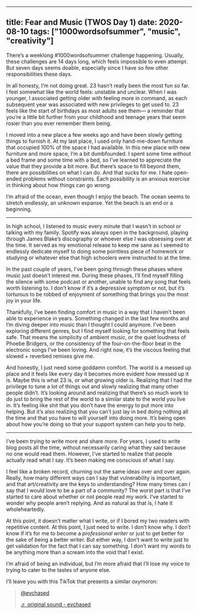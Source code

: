 
---
title:  Fear and Music (TWOS Day 1)
date: 2020-08-10
tags: ["1000wordsofsummer", "music", "creativity"]
---



There’s a weeklong #1000wordsofsummer challenge happening. Usually, these challenges are 14 days long, which feels impossible to even attempt. But seven days seems doable, especially since I have so few other responsibilities these days.

In all honesty, I’m not doing great. 23 hasn’t really been the most fun so far. I feel somewhat like the world feels: unstable and unclear. When I was younger, I associated getting older with feeling more in command, as each subsequent year was associated with new privileges to get used to. 23 feels like the start of birthdays as most adults see them— a reminder that you’re a little bit further from your childhood and teenage years that seem rosier than you ever remember them being. 

I moved into a new place a few weeks ago and have been slowly getting things to furnish it. At my last place, I used only hand-me-down furniture that occupied 100% of the space I had available. In this new place with new furniture and more space, I’m a bit dumbfounded. I spent some time without a bed frame and some time with a bed, so I’ve learned to appreciate the value that they provide a bit more. But there’s space to fill beyond them, there are possibilities on what I can do. And that sucks for me. I hate open-ended problems without constraints. Each possibility is an anxious exercise in thinking about how things can go wrong.

I’m afraid of the ocean, even though I enjoy the beach. The ocean seems to stretch endlessly, an unknown expanse. Yet the beach is an end or a beginning. 

----
In high school, I listened to music every minute that I wasn’t in school or talking with my family. Spotify was always open in the background, playing through James Blake’s discography or whoever else I was obsessing over at the time. It served as my emotional release to keep me sane as I seemed to endlessly dedicate myself to doing some pointless piece of homework or studying or whatever else that high schoolers were instructed to at the time. 

In the past couple of years, I’ve been going through these phases where music just doesn’t interest me. During these phases, I’ll find myself filling the silence with some podcast or another, unable to find any song that feels worth listening to. I don’t know if it’s a depressive symptom or not, but it’s torturous to be robbed of enjoyment of something that brings you the most joy in your life. 

Thankfully, I’ve been finding comfort in music in a way that I haven’t been able to experience in years. Something changed in the last few months and I’m diving deeper into music than I thought I could anymore. I’ve been exploring different genres, but I find myself looking for something that feels safe. That means the simplicity of ambient music, or the quiet loudness of Phoebe Bridgers, or the consistency of the four-on-the-floor beat in the electronic songs I’ve been loving. And right now, it’s the viscous feeling that slowed + reverbed remixes give me. 

And honestly, I just need some goddamn comfort. The world is a messed up place and it feels like every day it becomes more evident how messed up it is. Maybe this is what 23 is, or what growing older is. Realizing that I had the privilege to tune a lot of things out and slowly realizing that many other people didn’t. It’s looking around and realizing that there’s so much work to do just to bring the rest of the world to a similar state to the world you live in. It’s feeling like shit that you don’t have the energy to put more into helping. But it’s also realizing that you can’t just lay in bed doing nothing all the time and that you have to will yourself into doing more. It’s being open about how you’re doing so that your support system can help you to help.

----
I’ve been trying to write more and share more. For years, I used to write blog posts all the time, without necessarily caring what they said because no one would read them. However, I’ve started to realize that people actually read what I say. It’s been making me conscious of what I say. 

I feel like a broken record, churning out the same ideas over and over again. Really, how many different ways can I say that vulnerability is important, and that art/creativity are the keys to understanding? How many times can I say that I would love to be a part of a community? The worst part is that I’ve started to care about whether or not people read my work. I’ve started to wonder why people aren’t replying. And as natural as that is, I hate it wholeheartedly. 

At this point, it doesn’t matter what I write, or if I bored my two readers with repetitive content. At this point, I just need to write. I don’t know why. I don’t know if it’s for me to become a _professional writer_ or just to get better for the sake of being a better writer. But either way, I don’t want to write just to get validation for the fact that I can say something. I don’t want my words to be anything more than a scream into the void that I exist. 

I’m afraid of being an individual, but I’m more afraid that I’ll lose my voice to trying to cater to the tastes of anyone else.

I’ll leave you with this TikTok that presents a similar oxymoron:
<blockquote class="tiktok-embed" cite="https://www.tiktok.com/@evchased/video/6850583567295139078" data-video-id="6850583567295139078" style="max-width: 605px;min-width: 325px;" > <section> <a target="_blank" title="@evchased" href="https://www.tiktok.com/@evchased">@evchased</a> <p></p> <a target="_blank" title="♬ original sound - evchased" href="https://www.tiktok.com/music/original-sound-6850583560563313413">♬ original sound - evchased</a> </section> </blockquote> <script async src="https://www.tiktok.com/embed.js"></script>

